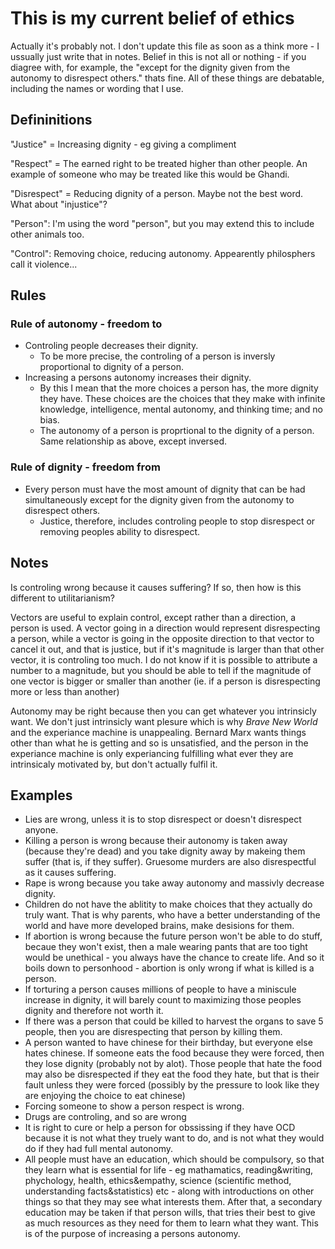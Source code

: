 # This is my current belief of ethics
Actually it's probably not. I don't update this file as soon as a think more - I ussually just write that in notes. Belief in this is not all or nothing - if you diagree with, for example, the "except for the dignity given from the autonomy to disrespect others." thats fine. All of these things are debatable, including the names or wording that I use.

## Defininitions

"Justice" = Increasing dignity - eg giving a compliment

"Respect" = The earned right to be treated higher than other people. An example of someone who may be treated like this would be Ghandi.

"Disrespect" = Reducing dignity of a person. Maybe not the best word. What about "injustice"?

"Person": I'm using the word "person", but you may extend this to include other animals too.

"Control": Removing choice, reducing autonomy. Appearently philosphers call it violence...

## Rules

### Rule of autonomy - freedom to
* Controling people decreases their dignity.
    * To be more precise, the controling of a person is inversly proportional to dignity of a person.
* Increasing a persons autonomy increases their dignity.
    * By this I mean that the more choices a person has, the more dignity they have. These choices are the choices that they make with infinite knowledge, intelligence, mental autonomy, and thinking time; and no bias.
    * The autonomy of a person is proprtional to the dignity of a person. Same relationship as above, except inversed.

### Rule of dignity - freedom from
* Every person must have the most amount of dignity that can be had simultaneously except for the dignity given from the autonomy to disrespect others.
    * Justice, therefore, includes controling people to stop disrespect or removing peoples ability to disrespect.

## Notes

Is controling wrong because it causes suffering? If so, then how is this different to utilitarianism?

Vectors are useful to explain control, except rather than a direction, a person is used. A vector going in a direction would represent disrespecting a person, while a vector is going in the opposite direction to that vector to cancel it out, and that is justice, but if it's magnitude is larger than that other vector, it is controling too much. I do not know if it is possible to attribute a number to a magnitude, but you should be able to tell if the magnitude of one vector is bigger or smaller than another (ie. if a person is disrespecting more or less than another)

Autonomy may be right because then you can get whatever you intrinsicly want. We don't just intrinsicly want plesure which is why *Brave New World* and the experiance machine is unappealing. Bernard Marx wants things other than what he is getting and so is unsatisfied, and the person in the experiance machine is only experiancing fulfilling what ever they are intrinsicaly motivated by, but don't actually fulfil it.

## Examples

* Lies are wrong, unless it is to stop disrespect or doesn't disrespect anyone.
* Killing a person is wrong because their autonomy is taken away (because they're dead) and you take dignity away by makeing them suffer (that is, if they suffer). Gruesome murders are also disrespectful as it causes suffering.
* Rape is wrong because you take away autonomy and massivly decrease dignity.
* Children do not have the ablitity to make choices that they actually do truly want. That is why parents, who have a better understanding of the world and have more developed brains, make desisions for them. 
* If abortion is wrong because the future person won't be able to do stuff, becaue they won't exist, then a male wearing pants that are too tight would be unethical - you always have the chance to create life. And so it boils down to personhood - abortion is only wrong if what is killed is a person.
* If torturing a person causes millions of people to have a miniscule increase in dignity, it will barely count to maximizing those peoples dignity and therefore not worth it.
* If there was a person that could be killed to harvest the organs to save 5 people, then you are disrespecting that person by killing them.
* A person wanted to have chinese for their birthday, but everyone else hates chinese. If someone eats the food because they were forced, then they lose dignity (probably not by alot). Those people that hate the food may also be disrespected if they eat the food they hate, but that is their fault unless they were forced (possibly by the pressure to look like they are enjoying the choice to eat chinese)
* Forcing someone to show a person respect is wrong.
* Drugs are controling, and so are wrong
* It is right to cure or help a person for obssissing if they have OCD because it is not what they truely want to do, and is not what they would do if they had full mental autonomy.
* All people must have an education, which should be compulsory, so that they learn what is essential for life - eg mathamatics, reading&writing, phychology, health, ethics&empathy, science (scientific method, understanding facts&statistics) etc - along with introductions on other things so that they may see what interests them. After that, a secondary education may be taken if that person wills, that tries their best to give as much resources as they need for them to learn what they want. This is of the purpose of increasing a persons autonomy.
